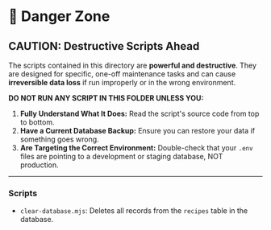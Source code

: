 # 🛑 Danger Zone

## CAUTION: Destructive Scripts Ahead

The scripts contained in this directory are **powerful and destructive**. They are designed for specific, one-off maintenance tasks and can cause **irreversible data loss** if run improperly or in the wrong environment.

**DO NOT RUN ANY SCRIPT IN THIS FOLDER UNLESS YOU:**

1.  **Fully Understand What It Does:** Read the script's source code from top to bottom.
2.  **Have a Current Database Backup:** Ensure you can restore your data if something goes wrong.
3.  **Are Targeting the Correct Environment:** Double-check that your `.env` files are pointing to a development or staging database, NOT production.

---

### Scripts

-   `clear-database.mjs`: Deletes all records from the `recipes` table in the database. 